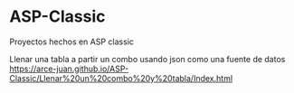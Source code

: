# ASP-Classic
Proyectos hechos en ASP classic

  Llenar una tabla a partir un combo usando json como una fuente de datos
    https://arce-juan.github.io/ASP-Classic/Llenar%20un%20combo%20y%20tabla/Index.html
